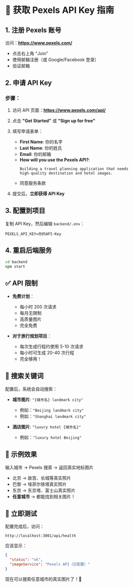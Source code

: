 # 🎨 获取 Pexels API Key 指南

## 1. 注册 Pexels 账号

访问：**https://www.pexels.com/**

- 点击右上角 "Join"
- 使用邮箱注册（或 Google/Facebook 登录）
- 验证邮箱

## 2. 申请 API Key

### 步骤：

1. 访问 API 页面：**https://www.pexels.com/api/**

2. 点击 **"Get Started"** 或 **"Sign up for free"**

3. 填写申请表单：
   - **First Name**: 你的名字
   - **Last Name**: 你的姓氏
   - **Email**: 你的邮箱
   - **How will you use the Pexels API?**: 
     ```
     Building a travel planning application that needs 
     high-quality destination and hotel images.
     ```
   - 同意服务条款

4. 提交后，**立即获得 API Key**

## 3. 配置到项目

复制 API Key，然后编辑 `backend/.env`：

```env
PEXELS_API_KEY=你的API-Key
```

## 4. 重启后端服务

```bash
cd backend
npm start
```

## ✅ API 限制

- **免费计划**：
  - 每小时 200 次请求
  - 每月无限制
  - 高质量图片
  - 完全免费

- **对于旅行规划项目**：
  - 每次生成行程约使用 5-10 次请求
  - 每小时可生成 20-40 次行程
  - 完全够用！

## 🎯 搜索关键词

配置后，系统会自动搜索：
- **城市图片**: `"{城市名} landmark city"` 
  - 例如：`"Beijing landmark city"`
  - 例如：`"Shanghai landmark city"`
  
- **酒店图片**: `"luxury hotel {城市名}"`
  - 例如：`"luxury hotel Beijing"`

## 📝 示例效果

输入城市 → Pexels 搜索 → 返回真实地标图片

- 北京 → 故宫、长城等真实照片
- 巴黎 → 埃菲尔铁塔真实照片
- 东京 → 东京塔、富士山真实照片
- **任意城市** → 都能找到相关图片！

## 🚀 立即测试

配置完成后，访问：
```
http://localhost:3001/api/health
```

应该显示：
```json
{
  "status": "ok",
  "imageService": "Pexels API（已配置）"
}
```

现在可以搜索任意城市的真实图片了！🎉
